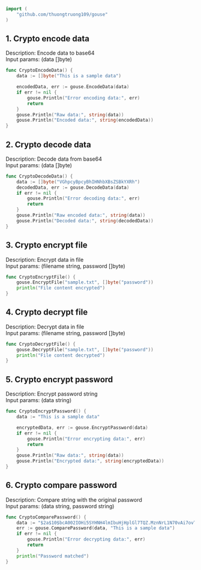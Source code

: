 
# <Badge style='font-size: 1.8rem; text-shadow: 1px 1px 2px rgba(0, 0, 0, 0.3); padding: 0.35rem 0.75rem 0.35rem 0;' type='info' text='🔖 Crypto' />


```go
import (
	"github.com/thuongtruong109/gouse"
)
```

## 1. Crypto encode data

Description: Encode data to base64<br>Input params: (data []byte)<br>

```go
func CryptoEncodeData() {
	data := []byte("This is a sample data")

	encodedData, err := gouse.EncodeData(data)
	if err != nil {
		gouse.Println("Error encoding data:", err)
		return
	}
	gouse.Println("Raw data:", string(data))
	gouse.Println("Encoded data:", string(encodedData))
}
```

## 2. Crypto decode data

Description: Decode data from base64<br>Input params: (data []byte)<br>

```go
func CryptoDecodeData() {
	data := []byte("VGhpcyBpcyBhIHNhbXBsZSBkYXRh")
	decodedData, err := gouse.DecodeData(data)
	if err != nil {
		gouse.Println("Error decoding data:", err)
		return
	}
	gouse.Println("Raw encoded data:", string(data))
	gouse.Println("Decoded data:", string(decodedData))
}
```

## 3. Crypto encrypt file

Description: Encrypt data in file<br>Input params: (filename string, password []byte)<br>

```go
func CryptoEncryptFile() {
	gouse.EncryptFile("sample.txt", []byte("password"))
	println("File content encrypted")
}
```

## 4. Crypto decrypt file

Description: Decrypt data in file<br>Input params: (filename string, password []byte)<br>

```go
func CryptoDecryptFile() {
	gouse.DecryptFile("sample.txt", []byte("password"))
	println("File content decrypted")
}
```

## 5. Crypto encrypt password

Description: Encrypt password string<br>Input params: (data string)<br>

```go
func CryptoEncryptPassword() {
	data := "This is a sample data"

	encryptedData, err := gouse.EncryptPassword(data)
	if err != nil {
		gouse.Println("Error encrypting data:", err)
		return
	}
	gouse.Println("Raw data:", string(data))
	gouse.Println("Encrypted data:", string(encryptedData))
}
```

## 6. Crypto compare password

Description: Compare string with the original password<br>Input params: (data string, password string)<br>

```go
func CryptoComparePassword() {
	data := "$2a$10$bcA002IOHi5SYHNH4lmIbuHjHplGl7TQZ.MznNrL1N70vAi7ovTa2"
	err := gouse.ComparePassword(data, "This is a sample data")
	if err != nil {
		gouse.Println("Error decrypting data:", err)
		return
	}
	println("Password matched")
}
```
